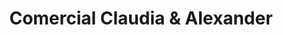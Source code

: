 ---
title: "Comercial Claudia & Alexander"
url: /chiclayo/comercial-claudia-y-alexander/
shop: general
---